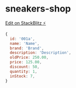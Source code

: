 # sneakers-shop

[Edit on StackBlitz ⚡️](https://stackblitz.com/edit/vitejs-vite-slg1wm)

```js
{
  id: '001a',
  name: 'Name',
  brand: 'Brand',
  description: 'Description',
  oldPrice: 250.00,
  price: 125.00,
  discount: 50,
  quantity: 1,
  inStock: 7,
}

```
